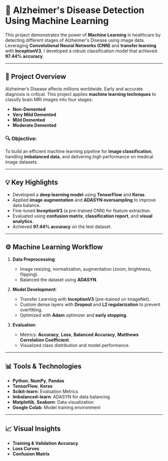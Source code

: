 # 🧠 Alzheimer's Disease Detection Using Machine Learning

This project demonstrates the power of **Machine Learning** in healthcare by detecting different stages of Alzheimer's Disease using image data. Leveraging **Convolutional Neural Networks (CNN)** and **transfer learning** with **InceptionV3**, I developed a robust classification model that achieved **97.44% accuracy**.

---

## 🚀 Project Overview
Alzheimer’s Disease affects millions worldwide. Early and accurate diagnosis is critical. This project applies **machine learning techniques** to classify brain MRI images into four stages:
- **Non-Demented**
- **Very Mild Demented**
- **Mild Demented**
- **Moderate Demented**

### 🔍 Objective:
To build an efficient machine learning pipeline for **image classification**, handling **imbalanced data**, and delivering high performance on medical image datasets.

---

## 💡 Key Highlights
- Developed a **deep learning model** using **TensorFlow** and **Keras**.
- Applied **image augmentation** and **ADASYN oversampling** to improve data balance.
- Fine-tuned **InceptionV3** (a pre-trained CNN) for feature extraction.
- Evaluated using **confusion matrix**, **classification report**, and **visual analytics**.
- Achieved **97.44% accuracy** on the test dataset.

---

## ⚙️ Machine Learning Workflow
1. **Data Preprocessing**:
   - Image resizing, normalization, augmentation (zoom, brightness, flipping).
   - Balanced the dataset using **ADASYN**.

2. **Model Development**:
   - Transfer Learning with **InceptionV3** (pre-trained on ImageNet).
   - Custom dense layers with **Dropout** and **L2 regularization** to prevent overfitting.
   - Optimized with **Adam** optimizer and **early stopping**.

3. **Evaluation**:
   - Metrics: **Accuracy**, **Loss**, **Balanced Accuracy**, **Matthews Correlation Coefficient**.
   - Visualized class distribution and model performance.

---

## 📊 Tools & Technologies
- **Python**, **NumPy**, **Pandas**
- **TensorFlow**, **Keras**
- **Scikit-learn**: Evaluation Metrics
- **Imbalanced-learn**: ADASYN for data balancing
- **Matplotlib**, **Seaborn**: Data visualization
- **Google Colab**: Model training environment

---

## 📈 Visual Insights
- **Training & Validation Accuracy**
- **Loss Curves**
- **Confusion Matrix**

